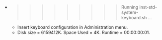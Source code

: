 * >>>>>>>>> Running inst-std-system-keyboard.sh ...
  * Insert keyboard configuration in Administration menu.
  * Disk size = 6159412K. Space Used = 4K. Runtime = 00:00:00:01.

